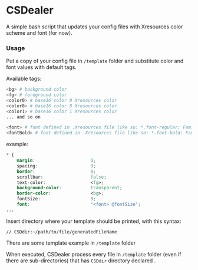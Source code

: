 # CSDealer

A simple bash script that updates your config files with Xresources color scheme and font (for now).



### Usage

Put a copy of your config file in `/template` folder and substitute color and font values with default tags. 

Available tags:

```bash
<bg> # background color
<fg> # foreground color
<color0> # base16 color 0 Xresources color
<color8> # base16 color 8 Xresources color
<color1> # base16 color 1 Xresources color
... and so on

<font> # font defined in .Xresources file like so: *.font-regular: FamilyFont regular fontSize
<fontBold> # font defined in .Xresources file like so: *.font-bold: FamilyFont bold fontSize
```

example:

```css
* {
    margin:                     0;
    spacing:                    0;
    border:                     0;
    scrollbar:                  false;
    text-color:                 <fg>;
    background-color:           transparent;
    border-color:               <bg>;
    fontSize:                   8;
  	font:                       "<font> @fontSize";
...
```

Insert directory where your template should be printed, with this syntax:

```
// CSDdir:~/path/to/file/generatedFileName 
```

There are some template example in `/template` folder



When executed, CSDealer process every file in `/template` folder (even if there are sub-directories)  that has `CSDdir` directory declared .




